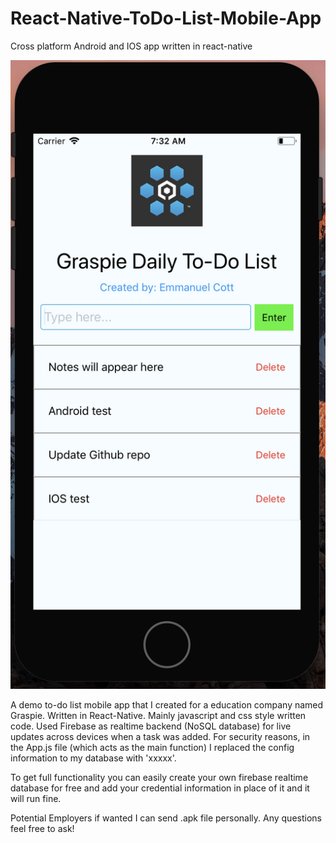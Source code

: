 # React-Native-ToDo-List-Mobile-App
Cross platform Android and IOS app written in react-native

![alt text](Screenshots/screenshot.png "Description goes here")

A demo to-do list mobile app that I created for a education company named Graspie. Written in React-Native.
Mainly javascript and css style written code.
Used Firebase as realtime backend (NoSQL database) for live updates across devices when a task was added.
For security reasons, in the App.js file (which acts as the main function) I replaced the config information to my database 
with 'xxxxx'.

To get full functionality you can easily create your own firebase realtime database for free and add your credential information in place of it and it will run fine.

Potential Employers if wanted I can send .apk file personally.
Any questions feel free to ask!


